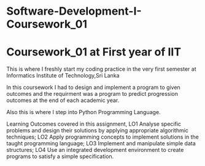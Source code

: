 # Software-Development-I-Coursework_01
# Coursework_01 at First year of IIT

This is where I freshly start my coding practice in the very first semester at Informatics Institute of Technology,Sri Lanka

In this coursework I had to design and implement a program to given outcomes and the requirment was a program to predict progression outcomes at the end of each academic year. 

Also this is where I step into Python Programming Language.

Learning Outcomes covered in this assignment,
       LO1 Analyse specific problems and design their solutions by applying appropriate algorithmic techniques;
       LO2 Apply programming concepts to implement solutions in the taught programming language;
       LO3 Implement and manipulate simple data structures;
       LO4 Use an integrated development environment to create programs to satisfy a simple specification.
